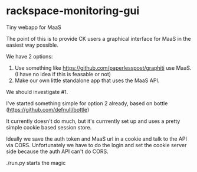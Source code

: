 rackspace-monitoring-gui
========================

Tiny webapp for MaaS

The point of this is to provide CK users a graphical interface for MaaS in the easiest way possible.

We have 2 options:

1) Use something like https://github.com/paperlesspost/graphiti use MaaS. (I have no idea if this is feasable or not)
2) Make our own little standalone app that uses the MaaS API.

We should investigate #1.

I've started something simple for option 2 already, based on bottle (https://github.com/defnull/bottle)

It currently doesn't do much, but it's currrently set up and uses a pretty simple cookie based session store.

Ideally we save the auth token and MaaS url in a cookie and talk to the API via CORS. Unfortunately we have to do the login and set the cookie server side because the auth API can't do CORS.

./run.py starts the magic




